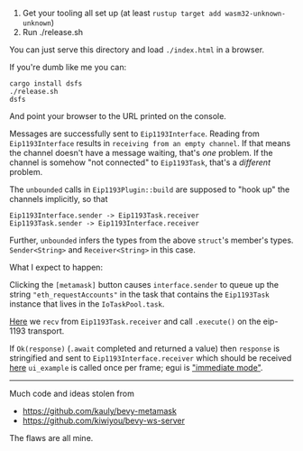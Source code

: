 
1. Get your tooling all set up (at least `rustup target add wasm32-unknown-unknown`)
1. Run ./release.sh

You can just serve this directory and load `./index.html` in a browser.

If you're dumb like me you can:

```
cargo install dsfs
./release.sh
dsfs
```

And point your browser to the URL printed on the console.

Messages are successfully sent to `Eip1193Interface`. Reading from `Eip1193Interface` results in `receiving from an empty channel`. If that means the channel doesn't have a message waiting, that's _one_ problem. If the channel is somehow "not connected" to `Eip1193Task`, that's a _different_ problem.

The `unbounded` calls in `Eip1193Plugin::build` are supposed to "hook up" the channels implicitly, so that 

```
Eip1193Interface.sender -> Eip1193Task.receiver
Eip1193Task.sender -> Eip1193Interface.receiver
```

Further, `unbounded` infers the types from the above `struct`'s member's types. `Sender<String>` and `Receiver<String>` in this case.

What I expect to happen:

Clicking the `[metamask]` button causes `interface.sender` to queue up the string `"eth_requestAccounts"` in the task that contains the `Eip1193Task` instance that lives in the `IoTaskPool.task`.

[Here](https://github.com/stnbu/bevy-web3-wasm/blob/88aaa8b71c2813a27181bff2d4066f0f2130fb2d/src/main.rs#L46) we `recv` from `Eip1193Task.receiver` and call `.execute()` on the eip-1193 transport.

If `Ok(response)` (`.await` completed and returned a value) then `response` is stringified and sent to `Eip1193Interface.receiver` which should be received [here](https://github.com/stnbu/bevy-web3-wasm/blob/88aaa8b71c2813a27181bff2d4066f0f2130fb2d/src/main.rs#L116) `ui_example` is called once per frame; egui is ["immediate mode"](https://en.wikipedia.org/wiki/Immediate_mode_GUI).

----

Much code and ideas stolen from

* https://github.com/kauly/bevy-metamask
* https://github.com/kiwiyou/bevy-ws-server

The flaws are all mine.